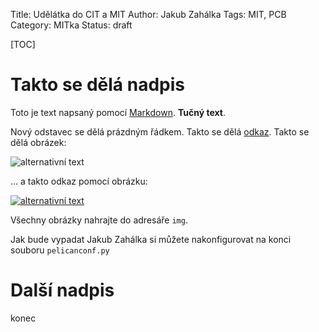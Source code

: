 Title: Udělátka do CIT a MIT
Author: Jakub Zahálka
Tags: MIT, PCB
Category: MITka
Status: draft

[TOC]

Takto se dělá nadpis
=============================================

Toto je text napsaný pomocí [Markdown][]. **Tučný text**.

Nový odstavec se dělá prázdným řádkem. 
Takto se dělá [odkaz](https://marrek.cz/).
Takto se dělá obrázek: 

![alternativní text]({static}/img/photo.jpg)

... a takto odkaz pomocí obrázku:

[ ![alternativní text]({static}/img/photo.jpg) ](https://easyeda.com/)

Všechny obrázky nahrajte do adresáře `img`.

Jak bude vypadat Jakub Zahálka si můžete nakonfigurovat na konci souboru
`pelicanconf.py`


Další nadpis
=====================

konec


[Markdown]: https://cs.wikipedia.org/wiki/Markdown

